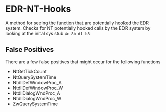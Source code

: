 # EDR-NT-Hooks
A method for seeing the function that are potentially hooked the EDR system.
Checks for NT potentially hooked calls by the EDR system by looking at the inital sys stub
``` 4c 8b d1 b8 ```

## False Positives
There are a few false positives that might occur for the following functions
- NtGetTickCount
- NtQuerySystemTime
- NtdllDefWindowProc_A
- NtdllDefWindowProc_W
- NtdllDialogWndProc_A
- NtdllDialogWndProc_W
- ZwQuerySystemTime
